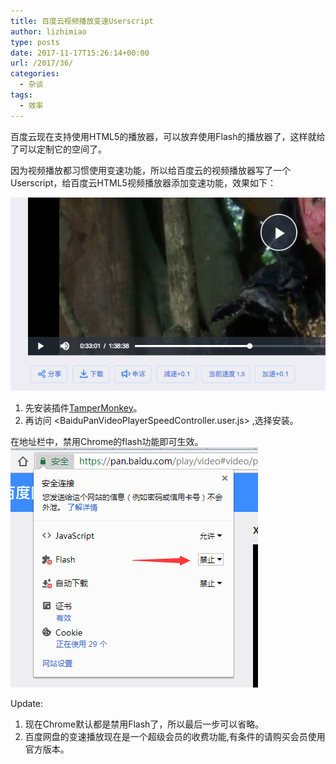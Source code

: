 ```yaml
---
title: 百度云视频播放变速Userscript
author: lizhimiao
type: posts
date: 2017-11-17T15:26:14+00:00
url: /2017/36/
categories:
  - 杂谈
tags:
  - 效率
---
```


百度云现在支持使用HTML5的播放器，可以放弃使用Flash的播放器了，这样就给了可以定制它的空间了。

因为视频播放都习惯使用变速功能，所以给百度云的视频播放器写了一个Userscript，给百度云HTML5视频播放器添加变速功能，效果如下：

![播放界面预览，添加变速按钮](201801-cloudSpeedChange_preview.jpg)


  1. 先安装插件[TamperMonkey][2]。
  2. 再访问 <BaiduPanVideoPlayerSpeedController.user.js> ,选择安装。

在地址栏中，禁用Chrome的flash功能即可生效。  
![chrome disable flash player](201711-chrome_disable_flash.png)



Update:

  1. 现在Chrome默认都是禁用Flash了，所以最后一步可以省略。
  2. 百度网盘的变速播放现在是一个超级会员的收费功能,有条件的请购买会员使用官方版本。

 [1]: https://blog-1253654195.cosgz.myqcloud.com/201712/201801-cloudSpeedChange_preview.jpg
 [2]: https://tampermonkey.net/
 [3]: https://blog-1253654195.cosgz.myqcloud.com/201712/201711-chrome_disable_flash.png